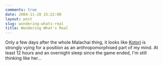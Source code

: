 ```yaml
---
comments: true
date: 2004-11-28 15:22:00
layout: post
slug: wondering-whats-real
title: Wondering What's Real
---
```


Only a few days after the whole Malachai thing, it looks like <a href="http://www.livejournal.com/~kotori_hasegawa">Kotori</a> is strongly vying for a position as an anthropomorphised part of my mind.  At least 12 hours and an overnight sleep since the game ended, I'm still thinking like her...  



